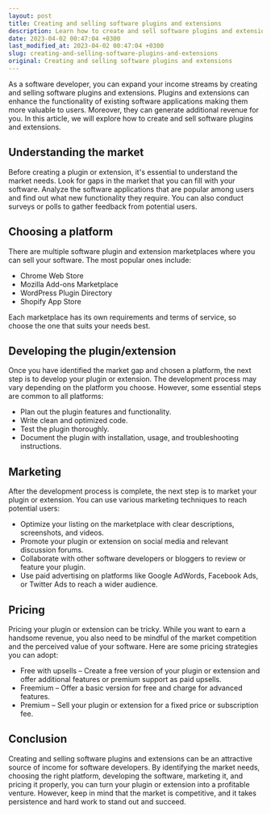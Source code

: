 ```yaml
---
layout: post
title: Creating and selling software plugins and extensions
description: Learn how to create and sell software plugins and extensions to increase your income as a software developer.
date: 2023-04-02 00:47:04 +0300
last_modified_at: 2023-04-02 00:47:04 +0300
slug: creating-and-selling-software-plugins-and-extensions
original: Creating and selling software plugins and extensions
---
```

As a software developer, you can expand your income streams by creating and selling software plugins and extensions. Plugins and extensions can enhance the functionality of existing software applications making them more valuable to users. Moreover, they can generate additional revenue for you. In this article, we will explore how to create and sell software plugins and extensions.

## Understanding the market

Before creating a plugin or extension, it's essential to understand the market needs. Look for gaps in the market that you can fill with your software. Analyze the software applications that are popular among users and find out what new functionality they require. You can also conduct surveys or polls to gather feedback from potential users.

## Choosing a platform

There are multiple software plugin and extension marketplaces where you can sell your software. The most popular ones include:

- Chrome Web Store
- Mozilla Add-ons Marketplace
- WordPress Plugin Directory
- Shopify App Store

Each marketplace has its own requirements and terms of service, so choose the one that suits your needs best.

## Developing the plugin/extension

Once you have identified the market gap and chosen a platform, the next step is to develop your plugin or extension. The development process may vary depending on the platform you choose. However, some essential steps are common to all platforms:

- Plan out the plugin features and functionality.
- Write clean and optimized code.
- Test the plugin thoroughly.
- Document the plugin with installation, usage, and troubleshooting instructions.

## Marketing

After the development process is complete, the next step is to market your plugin or extension. You can use various marketing techniques to reach potential users:

- Optimize your listing on the marketplace with clear descriptions, screenshots, and videos.
- Promote your plugin or extension on social media and relevant discussion forums.
- Collaborate with other software developers or bloggers to review or feature your plugin.
- Use paid advertising on platforms like Google AdWords, Facebook Ads, or Twitter Ads to reach a wider audience.

## Pricing

Pricing your plugin or extension can be tricky. While you want to earn a handsome revenue, you also need to be mindful of the market competition and the perceived value of your software. Here are some pricing strategies you can adopt:

- Free with upsells – Create a free version of your plugin or extension and offer additional features or premium support as paid upsells.
- Freemium – Offer a basic version for free and charge for advanced features.
- Premium – Sell your plugin or extension for a fixed price or subscription fee.

## Conclusion

Creating and selling software plugins and extensions can be an attractive source of income for software developers. By identifying the market needs, choosing the right platform, developing the software, marketing it, and pricing it properly, you can turn your plugin or extension into a profitable venture. However, keep in mind that the market is competitive, and it takes persistence and hard work to stand out and succeed.